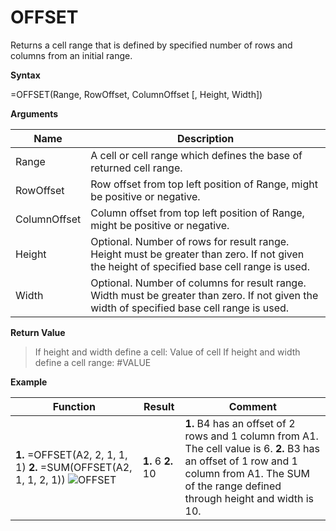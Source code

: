 # OFFSET

Returns a cell range that is defined by specified number of rows and
columns from an initial range.

**Syntax**

=OFFSET(Range, RowOffset, ColumnOffset \[, Height, Width\])

**Arguments**

| Name         | Description                                                                                                                                 |
|--------------|---------------------------------------------------------------------------------------------------------------------------------------------|
| Range        | A cell or cell range which defines the base of returned cell range.                                                                         |
| RowOffset    | Row offset from top left position of Range, might be positive or negative.                                                                  |
| ColumnOffset | Column offset from top left position of Range, might be positive or negative.                                                               |
| Height       | Optional. Number of rows for result range. Height must be greater than zero. If not given the height of specified base cell range is used.  |
| Width        | Optional. Number of columns for result range. Width must be greater than zero. If not given the width of specified base cell range is used. |

**Return Value**

> If height and width define a cell: Value of cell If height and width
> define a cell range: \#VALUE

**Example**

| Function                                                                                                                                             | Result             | Comment                                                                                                                                                                                          |
|------------------------------------------------------------------------------------------------------------------------------------------------------|--------------------|--------------------------------------------------------------------------------------------------------------------------------------------------------------------------------------------------|
| **1.** =OFFSET(<span class="blue">A2</span>, 2, 1, 1, 1) **2.** =SUM(OFFSET(<span class="blue">A2</span>, 1, 1, 2, 1)) ![OFFSET](/images/OFFSET.PNG) | **1.** 6 **2.** 10 | **1.** B4 has an offset of 2 rows and 1 column from A1. The cell value is 6. **2.** B3 has an offset of 1 row and 1 column from A1. The SUM of the range defined through height and width is 10. |

